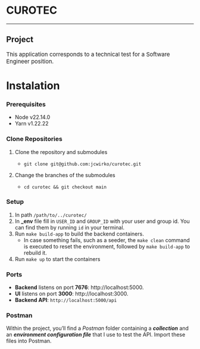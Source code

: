 # CUROTEC


<hr style="height: 1px"/>

## Project

<p style="font-size: 15px">This application corresponds to a technical test for a Software Engineer position.</p>

# Instalation

### Prerequisites

- Node v22.14.0
- Yarn v1.22.22

### Clone Repositories

1. Clone the repository and submodules

   - `git clone git@github.com:jcwirko/curotec.git`

2. Change the branches of the submodules
   - `cd curotec && git checkout main`

### Setup

1.  In path `/path/to/../curotec/`
2.  In **_env** file fill in `USER_ID` and `GROUP_ID` with your user and group id. You can find them by running `id` in your terminal.
3.  Run `make build-app` to build the backend containers.
    - In case something fails, such as a seeder, the `make clean` command is executed to reset the environment, followed by `make build-app` to rebuild it.
4.  Run `make up` to start the containers

### Ports

- **Backend** listens on port **7676**: http://localhost:5000.
- **UI** listens on port **3000**: http://localhost:3000.
- **Backend API**: `http://localhost:5000/api`

### Postman

Within the project, you’ll find a _Postman_ folder containing a **_collection_** and an **_environment configuration file_** that I use to test the API. Import these files into Postman.
